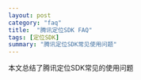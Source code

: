 ```yaml
---
layout: post
category: "faq"
title:  "腾讯定位SDK FAQ"
tags: [定位SDK]
summary: "腾讯定位SDK常见使用问题"
---
```

本文总结了腾讯定位SDK常见的使用问题

